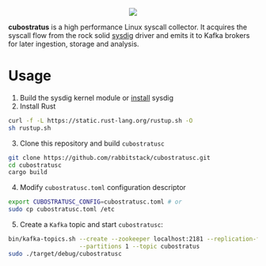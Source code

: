 <p align="center">
  <img src="https://github.com/rabbitstack/cubostratusc/blob/master/cubostratus.png" />
</p>

**cubostratus** is a high performance Linux syscall collector. It acquires the syscall flow from the rock solid [sysdig](https://github.com/draios/sysdig) driver and emits it to Kafka brokers for later ingestion, storage and analysis.

# Usage

1. Build the sysdig kernel module or [install](http://www.sysdig.org/install/) sysdig
2. Install Rust
```bash
curl -f -L https://static.rust-lang.org/rustup.sh -O
sh rustup.sh
```
3. Clone this repository and build `cubostratusc` 
```bash
git clone https://github.com/rabbitstack/cubostratusc.git
cd cubostratusc
cargo build
````
4. Modify `cubostratusc.toml` configuration descriptor
```bash
export CUBOSTRATUSC_CONFIG=cubostratusc.toml # or
sudo cp cubostratusc.toml /etc
```
5. Create a `Kafka` topic and start `cubostratusc`:
```bash
bin/kafka-topics.sh --create --zookeeper localhost:2181 --replication-factor 1 \
                    --partitions 1 --topic cubostratus
sudo ./target/debug/cubostratusc
```

